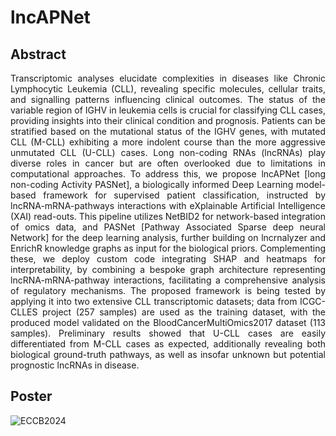 # lncAPNet

## Abstract

<div align='justify'> Transcriptomic analyses elucidate complexities in diseases like Chronic Lymphocytic Leukemia (CLL), revealing specific molecules, cellular traits, and signalling patterns influencing clinical outcomes. The status of the variable region of IGHV in leukemia cells is crucial for classifying CLL cases, providing insights into their clinical condition and prognosis. Patients can be stratified based on the mutational status of the IGHV genes, with mutated CLL (M-CLL) exhibiting a more indolent course than the more aggressive unmutated CLL (U-CLL) cases. Long non-coding RNAs (lncRNAs) play diverse roles in cancer but are often overlooked due to limitations in computational approaches. To address this, we propose lncAPNet [long non-coding Activity PASNet], a biologically informed Deep Learning model-based framework for supervised patient classification, instructed by lncRNA-mRNA-pathways interactions with eXplainable Artificial Intelligence (XAI) read-outs. This pipeline utilizes NetBID2 for network-based integration of omics data, and PASNet [Pathway Associated Sparse deep neural Network] for the deep learning analysis, further building on lncrnalyzer and EnrichR knowledge graphs as input for the biological priors. Complementing these, we deploy custom code integrating SHAP and heatmaps for interpretability, by combining a bespoke graph architecture representing lncRNA-mRNA-pathway interactions, facilitating a comprehensive analysis of regulatory mechanisms. The proposed framework is being tested by applying it into two extensive CLL transcriptomic datasets; data from ICGC-CLLES project (257 samples) are used as the training dataset, with the produced model validated on the BloodCancerMultiOmics2017 dataset (113 samples). Preliminary results showed that U-CLL cases are easily differentiated from M-CLL cases as expected, additionally revealing both biological ground-truth pathways, as well as insofar unknown but potential prognostic lncRNAs in disease. </div>

## Poster

![ECCB2024](https://raw.githubusercontent.com/BiodataAnalysisGroup/lncAPNet/main/Images/ECCB2024_poster.png)
